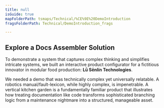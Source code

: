 ```yaml
---
title: null
isGuide: true
mapFolderPath: tsmaps/Technical/%CE%9E%20DemoIntroduction
fragsFolderPath: Technical/DemoIntroduction_frags

---
```



<!-- tsGuideRenderComment {"guide":{"id":"xCf9Yr1zq","path":"Technical","fragmentFolderPath":"Technical/DemoIntroduction_frags"},"fragment":{"id":"xCf9Yr1zq","topLevelMapKey":"u5gguY01On","mapKeyChain":"u5gguY01On","guideID":"xCf9Yr0BD","guidePath":"c:/GitHub/MuddySpud/MuddySpud.github.io/tsmaps/Technical/DemoIntroduction.tsmap","chartKey":"u5gguY01On","isLeaf":false,"options":[{"id":"xCf9Z31me","order":1},{"id":"xCf9Zc0wy","option":"The Features You'll See...","order":2,"isAncillary":true}]}} -->

## Explore a Docs Assembler Solution

To demonstrate a system that captures complex thinking and simplifies intricate systems, we built an interactive product configurator for a fictitious innovator in modular food production: **Lǜ Sēnlín Technologies**.

We needed a demo that was technically complex yet universally relatable. A robotics manual/fault-lexicon, while highly complex, is impenetrable. A vertical kitchen garden is a fundamentally familiar product that illustrates how treating documentation like code transforms sophisticated branching logic from a maintenance nightmare into a structured, manageable asset.

